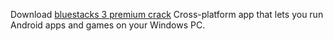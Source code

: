 Download [bluestacks 3 premium crack](https://genuineactivator.com/bluestacks-5-crack-keygen/) Cross-platform app that lets you run Android apps and games on your Windows PC.
